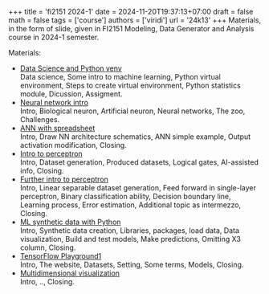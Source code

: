+++
title = 'fi2151 2024-1'
date = 2024-11-20T19:37:13+07:00
draft = false
math = false
tags = ['course']
authors = ['viridi']
url = '24k13'
+++
Materials, in the form of slide, given in FI2151 Modeling, Data Generator and Analysis course in 2024-1 semester.

<!--more-->

Materials:

- [Data Science and Python venv](https://osf.io/tzvsw) \
  Data science, Some intro to machine learning, Python virtual environment, Steps to create virtual environment, Python statistics module, Dicussion, Assigment. 
- [Neural network intro](https://osf.io/3ksmu) \
  Intro, Biological neuron, Artificial neuron, Neural networks, The zoo, Challenges.
- [ANN with spreadsheet](https://osf.io/42tq9) \
  Intro, Draw NN architecture schematics, ANN simple example, Output activation modification, Closing.
- [Intro to perceptron](https://osf.io/26v4e) \
  Intro, Dataset generation, Produced datasets, Logical gates, AI-assisted info, Closing.
- [Further intro to perceptron](https://osf.io/9vxfz) \
  Intro, Linear separable dataset generation, Feed forward in single-layer perceptron, Binary classification ability, Decision boundary line, Learning process, Error estimation, Additional topic as intermezzo, Closing.
- [ML synthetic data with Python](https://osf.io/wqv3z) \
  Intro, Synthetic data creation, Libraries, packages, load data, Data visualization, Build and test models, Make predictions, Omitting X3 column, Closing.
- [TensorFlow Playground1](https://osf.io/43baq) \
  Intro, The website, Datasets, Setting, Some terms, Models, Closing.
- [Multidimensional visualization](https://osf.io/p4ykz) \
  Intro, .., Closing.